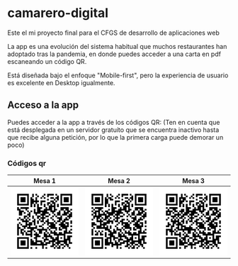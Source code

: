 # camarero-digital

Este el mi proyecto final para el CFGS de desarrollo de aplicaciones web

La app es una evolución del sistema habitual que muchos restaurantes han adoptado tras la pandemia, en donde puedes acceder a una carta en pdf escaneando un código QR.

Está diseñada bajo el enfoque "Mobile-first", pero la experiencia de usuario es excelente en Desktop igualmente.


## Acceso a la app
Puedes acceder a la app a través de los códigos QR: 
(Ten en cuenta que está desplegada en un servidor gratuíto que se encuentra inactivo hasta que recibe alguna petición, por lo que la primera carga puede demorar un poco)

### Códigos qr
| Mesa 1                                 | Mesa 2                                 | Mesa 3                                 |
|----------------------------------------|----------------------------------------|----------------------------------------|
| ![QR enlace a mesa 1](resources/qrCodes/mesa_1.png) | ![QR enlace a mesa 2](resources/qrCodes/mesa_2.png) | ![QR enlace a mesa 3](resources/qrCodes/mesa_3.png) |

